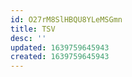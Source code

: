 ```yaml
---
id: O27rM8SlHBQU8YLeMSGmn
title: TSV
desc: ''
updated: 1639759645943
created: 1639759645943
---
```


